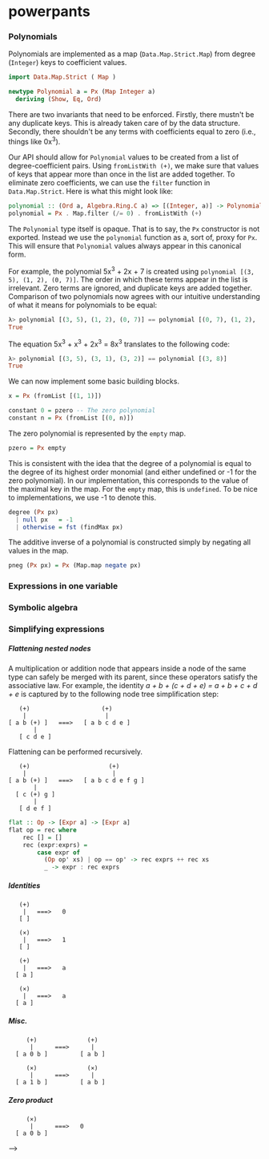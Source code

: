 # powerpants

### Polynomials

Polynomials are implemented as a map (`Data.Map.Strict.Map`) from degree (`Integer`) keys to coefficient values.

```haskell
import Data.Map.Strict ( Map )

newtype Polynomial a = Px (Map Integer a)
  deriving (Show, Eq, Ord)
```

There are two invariants that need to be enforced. Firstly, there mustn't be any duplicate keys. This is already taken care of by the data structure. Secondly, there shouldn't be any terms with coefficients equal to zero (i.e., things like 0x<sup>3</sup>). 

Our API should allow for `Polynomial` values to be created from a list of degree-coefficient pairs. Using `fromListWith (+)`,  we make sure that values of keys that appear more than once in the list are added together. To eliminate zero coefficients, we can use the `filter` function in `Data.Map.Strict`. Here is what this might look like:

```haskell
polynomial :: (Ord a, Algebra.Ring.C a) => [(Integer, a)] -> Polynomial a
polynomial = Px . Map.filter (/= 0) . fromListWith (+)
```

The `Polynomial` type itself is opaque. That is to say, the `Px` constructor is not exported. Instead we use the `polynomial` function as a, sort of, proxy for `Px`. This will ensure that `Polynomial` values always appear in this canonical form.

For example, the polynomial 5x<sup>3</sup> + 2x + 7 is created using `polynomial [(3, 5), (1, 2), (0, 7)]`. The order in which these terms appear in the list is irrelevant. Zero terms are ignored, and duplicate keys are added together. Comparison of two polynomials now agrees with our intuitive understanding of what it means for polynomials to be equal:

```haskell
λ> polynomial [(3, 5), (1, 2), (0, 7)] == polynomial [(0, 7), (1, 2), (2, 0), (3, 5)]
True
```

The equation 5x<sup>3</sup> + x<sup>3</sup> + 2x<sup>3</sup> = 8x<sup>3</sup> translates to the following code:

```haskell
λ> polynomial [(3, 5), (3, 1), (3, 2)] == polynomial [(3, 8)]
True
```

We can now implement some basic building blocks.

```haskell
x = Px (fromList [(1, 1)])            

constant 0 = pzero -- The zero polynomial
constant n = Px (fromList [(0, n)])
```

The zero polynomial is represented by the `empty` map.  

```haskell
pzero = Px empty
```

This is consistent with the idea that the degree of a polynomial is equal to the degree of its highest order monomial (and either undefined or -1 for the zero polynomial). In our implementation, this corresponds to the value of the maximal key in the map. For the `empty` map, this is `undefined`. To be nice to implementations, we use -1 to denote this.

```haskell
degree (Px px) 
  | null px   = -1
  | otherwise = fst (findMax px)
```

The additive inverse of a polynomial is constructed simply by negating all values in the map.

```haskell
pneg (Px px) = Px (Map.map negate px)
```

### Expressions in one variable

### Symbolic algebra

### Simplifying expressions

##### Flattening nested nodes

A multiplication or addition node that appears inside a node of the same type can safely be merged with its parent, since these operators satisfy the associative law. For example, the identity <i> a + b + (c + d + e) = a + b + c + d + e </i> is captured by to the following node tree simplification step:

```
   (+)                    (+)
    |                      |
[ a b (+) ]   ===>   [ a b c d e ]
       | 
   [ c d e ]
```

Flattening can be performed recursively.

```
   (+)                      (+)
    |                        |
[ a b (+) ]   ===>   [ a b c d e f g ]
       | 
  [ c (+) g ]
       |
   [ d e f ]
```

```haskell
flat :: Op -> [Expr a] -> [Expr a]
flat op = rec where
    rec [] = []
    rec (expr:exprs) = 
        case expr of
          (Op op' xs) | op == op' -> rec exprs ++ rec xs
          _ -> expr : rec exprs
```

##### Identities

```
   (+)
    |   ===>   0
   [ ]
```

```
   (×)
    |   ===>   1
   [ ]
```

```
   (+)
    |   ===>   a
  [ a ]
```

```
   (×)
    |   ===>   a
  [ a ]
```

##### Misc.

```
     (+)              (+)
      |      ===>      |
  [ a 0 b ]         [ a b ]
```

```
     (×)              (×)
      |      ===>      |
  [ a 1 b ]         [ a b ]
```

##### Zero product

```
     (×)         
      |      ===>   0
  [ a 0 b ]     
```

-->
